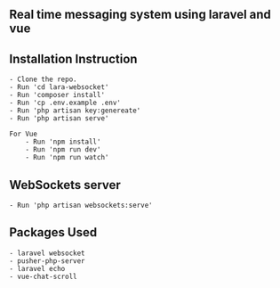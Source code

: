 
## Real time messaging system using laravel and vue


## Installation Instruction

	- Clone the repo.
	- Run 'cd lara-websocket'
	- Run 'composer install'
	- Run 'cp .env.example .env'
  	- Run 'php artisan key:genereate'
  	- Run 'php artisan serve'

	For Vue
		- Run 'npm install'
		- Run 'npm run dev'
	  	- Run 'npm run watch'


## WebSockets server
	- Run 'php artisan websockets:serve'

## Packages Used
	- laravel websocket
	- pusher-php-server
	- laravel echo
	- vue-chat-scroll

